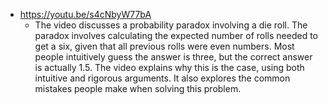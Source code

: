 - https://youtu.be/s4cNbyW77bA
	- The video discusses a probability paradox involving a die roll. The paradox involves calculating the expected number of rolls needed to get a six, given that all previous rolls were even numbers. Most people intuitively guess the answer is three, but the correct answer is actually 1.5. The video explains why this is the case, using both intuitive and rigorous arguments. It also explores the common mistakes people make when solving this problem.